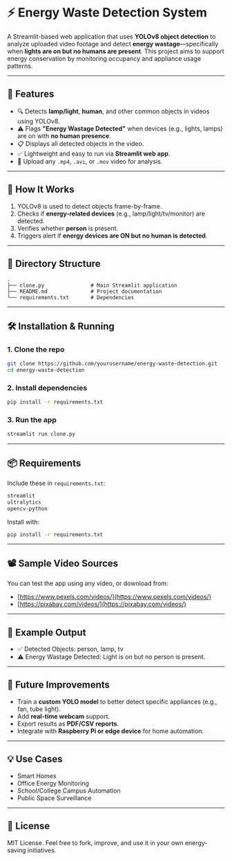 
# ⚡ Energy Waste Detection System

A Streamlit-based web application that uses **YOLOv8 object detection** to analyze uploaded video footage and detect **energy wastage**—specifically when **lights are on but no humans are present**. This project aims to support energy conservation by monitoring occupancy and appliance usage patterns.

---

## 🚀 Features

* 🔍 Detects **lamp/light**, **human**, and other common objects in videos using YOLOv8.
* ⚠️ Flags **"Energy Wastage Detected"** when devices (e.g., lights, lamps) are on with **no human presence**.
* 📋 Displays all detected objects in the video.
* ✅ Lightweight and easy to run via **Streamlit web app**.
* 🎥 Upload any `.mp4`, `.avi`, or `.mov` video for analysis.

---

## 🧠 How It Works

1. YOLOv8 is used to detect objects frame-by-frame.
2. Checks if **energy-related devices** (e.g., lamp/light/tv/monitor) are detected.
3. Verifies whether **person** is present.
4. Triggers alert if **energy devices are ON but no human is detected**.

---

## 📁 Directory Structure

```
.
├── clone.py               # Main Streamlit application
├── README.md              # Project documentation
└── requirements.txt       # Dependencies
```

---

## 🛠️ Installation & Running

### 1. Clone the repo

```bash
git clone https://github.com/yourusername/energy-waste-detection.git
cd energy-waste-detection
```

### 2. Install dependencies

```bash
pip install -r requirements.txt
```

### 3. Run the app

```bash
streamlit run clone.py
```

---

## 📦 Requirements

Include these in `requirements.txt`:

```txt
streamlit
ultralytics
opencv-python
```

Install with:

```bash
pip install -r requirements.txt
```

---

## 📽️ Sample Video Sources

You can test the app using any video, or download from:

* [https://www.pexels.com/videos/](https://www.pexels.com/videos/)
* [https://pixabay.com/videos/](https://pixabay.com/videos/)

---

## 🧪 Example Output

* ✅ Detected Objects: person, lamp, tv
* ⚠️ Energy Wastage Detected: Light is on but no person is present.

---

## 🧠 Future Improvements

* Train a **custom YOLO model** to better detect specific appliances (e.g., fan, tube light).
* Add **real-time webcam** support.
* Export results as **PDF/CSV reports**.
* Integrate with **Raspberry Pi or edge device** for home automation.

---

## 💡 Use Cases

* Smart Homes
* Office Energy Monitoring
* School/College Campus Automation
* Public Space Surveillance

---

## 📜 License

MIT License. Feel free to fork, improve, and use it in your own energy-saving initiatives.

